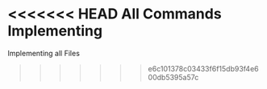 <<<<<<< HEAD
All Commands Implementing
=======
Implementing all Files
>>>>>>> e6c101378c03433f6f15db93f4e600db5395a57c
